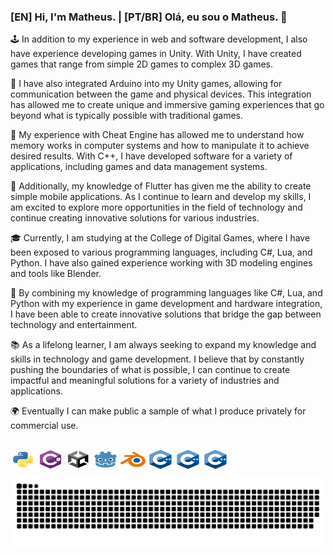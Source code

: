 ### [EN] Hi, I'm Matheus. | [PT/BR] Olá, eu sou o Matheus. 👋
🕹️ In addition to my experience in web and software development, I also have experience developing games in Unity. With Unity, I have created games that range from simple 2D games to complex 3D games.

🤝 I have also integrated Arduino into my Unity games, allowing for communication between the game and physical devices. This integration has allowed me to create unique and immersive gaming experiences that go beyond what is typically possible with traditional games.

🤖 My experience with Cheat Engine has allowed me to understand how memory works in computer systems and how to manipulate it to achieve desired results. With C++, I have developed software for a variety of applications, including games and data management systems.

📱 Additionally, my knowledge of Flutter has given me the ability to create simple mobile applications. As I continue to learn and develop my skills, I am excited to explore more opportunities in the field of technology and continue creating innovative solutions for various industries.

🎓 Currently, I am studying at the College of Digital Games, where I have been exposed to various programming languages, including C#, Lua, and Python. I have also gained experience working with 3D modeling engines and tools like Blender.

🔗 By combining my knowledge of programming languages like C#, Lua, and Python with my experience in game development and hardware integration, I have been able to create innovative solutions that bridge the gap between technology and entertainment.

📚 As a lifelong learner, I am always seeking to expand my knowledge and skills in technology and game development. I believe that by constantly pushing the boundaries of what is possible, I can continue to create impactful and meaningful solutions for a variety of industries and applications.

🌍 Eventually I can make public a sample of what I produce privately for commercial use.

<div style="display: inline_block"><br>
  <img align="center" alt="DarkMathew-Python" height="30" width="40" src="https://raw.githubusercontent.com/devicons/devicon/master/icons/python/python-original.svg">
  <img align="center" alt="DarkMathew-CSharp" height="30" width="40" src="https://github.com/devicons/devicon/blob/master/icons/csharp/csharp-original.svg">
  <img align="center" alt="DarkMathew-Unity" height="30" width="40" src="https://raw.githubusercontent.com/devicons/devicon/master/icons/unity/unity-original.svg"> 
  <img align="center" alt="DarkMathew-Godot" height="30" width="40" src="https://raw.githubusercontent.com/devicons/devicon/master/icons/godot/godot-original.svg"> 
  <img align="center" alt="DarkMathew-Blender" height="30" width="40" src="https://raw.githubusercontent.com/devicons/devicon/master/icons/blender/blender-original.svg"> 
  <img align="center" alt="DarkMathew-CPlusPlus" height="30" width="40" src="https://raw.githubusercontent.com/devicons/devicon/master/icons/cplusplus/cplusplus-original.svg"> 
  <img align="center" alt="DarkMathew-HTML5" height="30" width="40" src="https://raw.githubusercontent.com/devicons/devicon/master/icons/cplusplus/cplusplus-original.svg"> 
  <img align="center" alt="DarkMathew-JS" height="30" width="40" src="https://raw.githubusercontent.com/devicons/devicon/master/icons/cplusplus/cplusplus-original.svg"> 
</div>
  
  
![Snake animation](https://github.com/darkmathew/darkmathew/blob/output/github-contribution-grid-snake.svg)  
